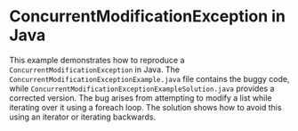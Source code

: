 # ConcurrentModificationException in Java
This example demonstrates how to reproduce a `ConcurrentModificationException` in Java.  The `ConcurrentModificationExceptionExample.java` file contains the buggy code, while `ConcurrentModificationExceptionExampleSolution.java` provides a corrected version.  The bug arises from attempting to modify a list while iterating over it using a foreach loop. The solution shows how to avoid this using an iterator or iterating backwards.